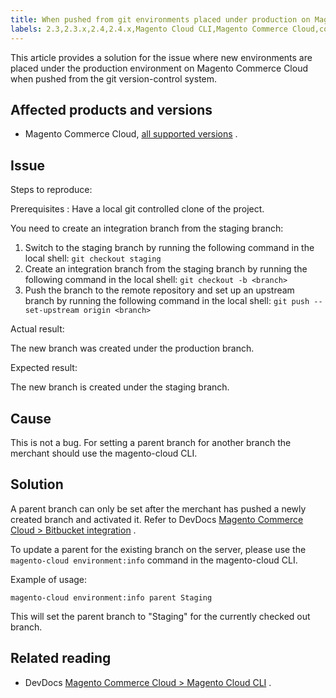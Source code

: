 ```yaml
---
title: When pushed from git environments placed under production on Magento Cloud
labels: 2.3,2.3.x,2.4,2.4.x,Magento Cloud CLI,Magento Commerce Cloud,command line,develop,git,production,staging,troubleshooting
---
```


This article provides a solution for the issue where new environments are placed under the production environment on Magento Commerce Cloud when pushed from the git version-control system.

## Affected products and versions

* Magento Commerce Cloud, [all supported versions](https://magento.com/sites/default/files/magento-software-lifecycle-policy.pdf) .

## Issue

 <span class="wysiwyg-underline">Steps to reproduce:</span> 

 <span class="wysiwyg-underline">Prerequisites</span> : Have a local git controlled clone of the project.

You need to create an integration branch from the staging branch:

1. Switch to the staging branch by running the following command in the local shell: `git checkout staging` 
1. Create an integration branch from the staging branch by running the following command in the local shell: `git checkout -b <branch>` 
1. Push the branch to the remote repository and set up an upstream branch by running the following command in the local shell: `git push --set-upstream origin <branch>` 

 <span class="wysiwyg-underline">Actual result:</span> 

The new branch was created under the production branch.

 <span class="wysiwyg-underline">Expected result:</span> 

The new branch is created under the staging branch.

## Cause

This is not a bug. For setting a parent branch for another branch the merchant should use the magento-cloud CLI.

## Solution

A parent branch can only be set after the merchant has pushed a newly created branch and activated it. Refer to DevDocs [Magento Commerce Cloud > Bitbucket integration](https://devdocs.magento.com/cloud/integrations/bitbucket-integration.html#create-a-new-cloud-branch) .

To update a parent for the existing branch on the server, please use the `magento-cloud environment:info` command in the magento-cloud CLI.

Example of usage:

 `magento-cloud environment:info parent Staging` 

This will set the parent branch to "Staging" for the currently checked out branch.

## Related reading

* DevDocs [Magento Commerce Cloud > Magento Cloud CLI](https://devdocs.magento.com/cloud/reference/cli-ref-topic.html) .

